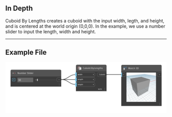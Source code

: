 <!--- Autodesk.DesignScript.Geometry.Cuboid.ByLengths(width, length, height) --->
<!--- VKEUCM7XUAJICNIO5W65KAFEAZH4TUWVV7BPRMZSI5H5TPFZESTA --->
## In Depth
Cuboid By Lengths creates a cuboid with the input width, legth, and height, and is centered at the world origin (0,0,0). In the example, we use a number slider to input the length, width and height.
___
## Example File

![ByLengths (width, length, height)](./Autodesk.DesignScript.Geometry.Cuboid.ByLengths(width,%20length,%20height)_img.png)

